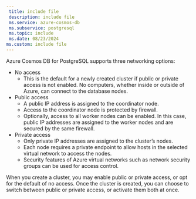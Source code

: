 ```yaml
---
 title: include file
 description: include file
 ms.service: azure-cosmos-db
 ms.subservice: postgresql
 ms.topic: include
 ms.date: 08/23/2024
ms.custom: include file
---
```


Azure Cosmos DB for PostgreSQL supports three networking options:

* No access
  * This is the default for a newly created cluster if public or private access is not enabled. No computers, whether inside or outside of Azure, can connect to the database nodes.
* Public access
  * A public IP address is assigned to the coordinator node.
  * Access to the coordinator node is protected by firewall.
  * Optionally, access to all worker nodes can be enabled. In this case, public IP addresses are assigned to the worker nodes and are secured by the same firewall.
* Private access
  * Only private IP addresses are assigned to the cluster’s nodes.
  * Each node requires a private endpoint to allow hosts in the selected virtual network to access the nodes.
  * Security features of Azure virtual networks such as network security groups can be used for access control.

When you create a cluster, you may enable public or private access, or opt for the default of no access. Once the cluster is created, you can choose to switch between public or private access, or activate them both at once.

